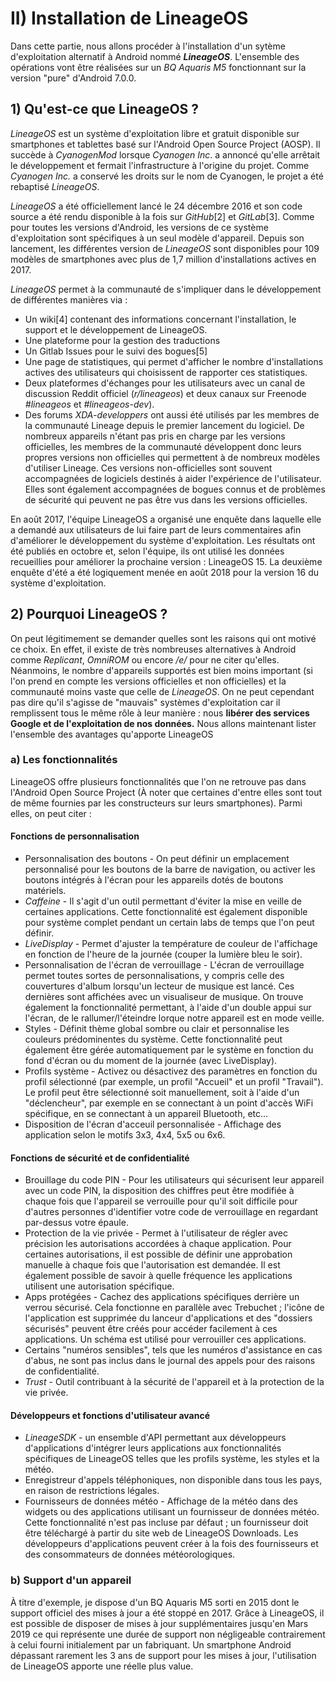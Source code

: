 # II) Installation de LineageOS

Dans cette partie, nous allons procéder à l'installation d'un sytème d'exploitation alternatif à Android nommé ***LineageOS***. L'ensemble des opérations vont être réalisées sur un *BQ Aquaris M5* fonctionnant sur la version "pure" d'Android 7.0.0.

## 1) Qu'est-ce que LineageOS ?

*LineageOS* est un système d'exploitation libre et gratuit disponible sur smartphones et tablettes basé sur l'Android Open Source Project (AOSP). Il succède à *CyanogenMod* lorsque *Cyanogen Inc*. a annoncé qu'elle arrêtait le développement et fermait l'infrastructure à l'origine du projet. Comme *Cyanogen Inc.* a conservé les droits sur le nom de Cyanogen, le projet a été rebaptisé *LineageOS*.

*LineageOS* a été officiellement lancé le 24 décembre 2016 et son code source a été rendu disponible à la fois sur *GitHub*[2] et *GitLab*[3]. Comme pour toutes les versions d'Android, les versions de ce système d'exploitation sont spécifiques à un seul modèle d'appareil. Depuis son lancement, les différentes version de *LineageOS* sont disponibles pour 109 modèles de smartphones avec plus de 1,7 million d'installations actives en 2017.

*LineageOS* permet à la communauté de s'impliquer dans le développement de différentes manières via :
- Un wiki[4] contenant des informations concernant l'installation, le support et le développement de LineageOS.
- Une plateforme pour la gestion des traductions
- Un Gitlab Issues pour le suivi des bogues[5]
- Une page de statistiques, qui permet d'afficher le nombre d'installations actives des utilisateurs qui choisissent de rapporter ces statistiques.
- Deux plateformes d'échanges pour les utilisateurs avec un canal de discussion Reddit officiel (*r/lineageos*) et deux canaux sur Freenode *#lineageos* et *#lineageos-dev*).
- Des forums *XDA-developpers* ont aussi été utilisés par les membres de la communauté Lineage depuis le premier lancement du logiciel. De nombreux appareils n'étant pas pris en charge par les versions officielles, les membres de la communauté développent donc leurs propres versions non officielles qui permettent à de nombreux modèles d'utiliser Lineage. Ces versions non-officielles sont souvent accompagnées de logiciels destinés à aider l'expérience de l'utilisateur. Elles sont également accompagnées de bogues connus et de problèmes de sécurité qui peuvent ne pas être vus dans les versions officielles.

En août 2017, l'équipe LineageOS a organisé une enquête dans laquelle elle a demandé aux utilisateurs de lui faire part de leurs commentaires afin d'améliorer le développement du système d'exploitation. Les résultats ont été publiés en octobre et, selon l'équipe, ils ont utilisé les données recueillies pour améliorer la prochaine version : LineageOS 15. La deuxième enquête d'été a été logiquement menée en août 2018 pour la version 16 du système d'exploitation.

## 2) Pourquoi LineageOS ?

On peut légitimement se demander quelles sont les raisons qui ont motivé ce choix. En effet, il existe de très nombreuses alternatives à Android comme *Replicant*, *OmniROM* ou encore */e/* pour ne citer qu'elles. Néanmoins, le nombre d'appareils supportés est bien moins important (si l'on prend en compte les versions officielles et non officielles) et la communauté moins vaste que celle de *LineageOS*. On ne peut cependant pas dire qu'il s'agisse de "mauvais" systèmes d'exploitation car il remplissent tous le même rôle à leur manière : nous **libérer des services Google et de l'exploitation de nos données.**
Nous allons maintenant lister l'ensemble des avantages qu'apporte LineageOS

### a) Les fonctionnalités
LineageOS offre plusieurs fonctionnalités que l'on ne retrouve pas dans l'Android Open Source Project (À noter que certaines d'entre elles sont tout de même fournies par les constructeurs sur leurs smartphones). Parmi elles, on peut citer :

#### Fonctions de personnalisation

- Personnalisation des boutons - On peut définir un emplacement personnalisé pour les boutons de la barre de navigation, ou activer les boutons intégrés à l'écran pour les appareils dotés de boutons matériels.
- *Caffeine* - Il s'agit d'un outil permettant d'éviter la mise en veille de certaines applications. Cette fonctionnalité est également disponible pour système complet pendant un certain labs de temps que l'on peut définir.
- *LiveDisplay* - Permet d'ajuster la température de couleur de l'affichage en fonction de l'heure de la journée (couper la lumière bleu le soir).
- Personnalisation de l'écran de verrouillage - L'écran de verrouillage permet toutes sortes de personnalisations, y compris celle des couvertures d'album lorsqu'un lecteur de musique est lancé. Ces dernières sont affichées avec un visualiseur de musique. On trouve également la fonctionnalité permettant, à l'aide d'un double appui sur l'écran, de le rallumer/l'éteindre lorque notre appareil est en mode veille.
- Styles - Définit thème global sombre ou clair et personnalise les couleurs prédominentes du système. Cette fonctionnalité peut également être gérée automatiquement par le système en fonction du fond d'écran ou du moment de la journée (avec LiveDisplay).
- Profils système - Activez ou désactivez des paramètres en fonction du profil sélectionné (par exemple, un profil "Accueil" et un profil "Travail"). Le profil peut être sélectionné soit manuellement, soit à l'aide d'un "déclencheur", par exemple en se connectant à un point d'accès WiFi spécifique, en se connectant à un appareil Bluetooth, etc...
- Disposition de l'écran d'acceuil personnalisée - Affichage des application selon le motifs 3x3, 4x4, 5x5 ou 6x6.

#### Fonctions de sécurité et de confidentialité

- Brouillage du code PIN - Pour les utilisateurs qui sécurisent leur appareil avec un code PIN, la disposition des chiffres peut être modifiée à chaque fois que l'appareil se verrouille pour qu'il soit difficile pour d'autres personnes d'identifier votre code de verrouillage en regardant par-dessus votre épaule.
- Protection de la vie privée - Permet à l'utilisateur de régler avec précision les autorisations accordées à chaque application. Pour certaines autorisations, il est possible de définir une approbation manuelle à chaque fois que l'autorisation est demandée. Il est également possible de savoir à quelle fréquence les applications utilisent une autorisation spécifique.
- Apps protégées - Cachez des applications spécifiques derrière un verrou sécurisé. Cela fonctionne en parallèle avec Trebuchet ; l'icône de l'application est supprimée du lanceur d'applications et des "dossiers sécurisés" peuvent être créés pour accéder facilement à ces applications. Un schéma est utilisé pour verrouiller ces applications.
- Certains "numéros sensibles", tels que les numéros d'assistance en cas d'abus, ne sont pas inclus dans le journal des appels pour des raisons de confidentialité.
- *Trust* - Outil contribuant à la sécurité de l'appareil et à la protection de la vie privée.

#### Développeurs et fonctions d'utilisateur avancé

- *LineageSDK* - un ensemble d'API permettant aux développeurs d'applications d'intégrer leurs applications aux fonctionnalités spécifiques de LineageOS telles que les profils système, les styles et la météo.
- Enregistreur d'appels téléphoniques, non disponible dans tous les pays, en raison de restrictions légales.
- Fournisseurs de données météo - Affichage de la météo dans des widgets ou des applications utilisant un fournisseur de données météo. Cette fonctionnalité n'est pas incluse par défaut ; un fournisseur doit être téléchargé à partir du site web de LineageOS Downloads. Les développeurs d'applications peuvent créer à la fois des fournisseurs et des consommateurs de données météorologiques.

### b) Support d'un appareil

À titre d'exemple, je dispose d'un BQ Aquaris M5 sorti en 2015 dont le support officiel des mises à jour a été stoppé en 2017. Grâce à LineageOS, il est possible de disposer de mises à jour supplémentaires jusqu'en Mars 2019 ce qui représente une durée de support non négligeable contrairement à celui fourni initialement par un fabriquant. Un smartphone Android dépassant rarement les 3 ans de support pour les mises à jour, l'utilisation de LineageOS apporte une réelle plus value.
